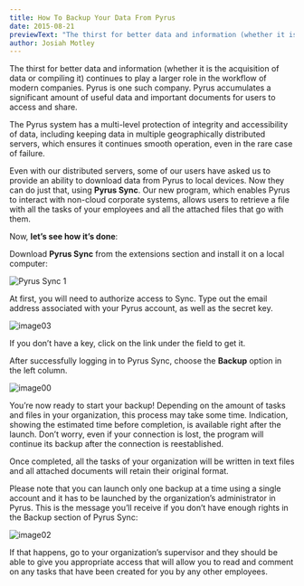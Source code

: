 ```yaml
---
title: How To Backup Your Data From Pyrus
date: 2015-08-21
previewText: "The thirst for better data and information (whether it is the acquisition of data or compiling it) continues to play a larger role in the workflow of modern companies. Pyrus is one such company. Pyrus accumulates a significant amount of useful data and important documents for users to access and share."
author: Josiah Motley
---
```

The thirst for better data and information (whether it is the acquisition of data or compiling it) continues to play a larger role in the workflow of modern companies. Pyrus is one such company. Pyrus accumulates a significant amount of useful data and important documents for users to access and share.

The Pyrus system has a multi-level protection of integrity and accessibility of data, including keeping data in multiple geographically distributed servers, which ensures it continues smooth operation, even in the rare case of failure.

Even with our distributed servers, some of our users have asked us to provide an ability to download data from Pyrus to local devices. Now they can do just that, using **Pyrus Sync**. Our new program, which enables Pyrus to interact with non-cloud corporate systems, allows users to retrieve a file with all the tasks of your employees and all the attached files that go with them.

Now, **let’s see how it’s done**:

Download **Pyrus Sync** from the extensions section and install it on a local computer:

![Pyrus Sync 1](Pyrus-Sync-1.webp)

At first, you will need to authorize access to Sync. Type out the email address associated with your Pyrus account, as well as the secret key.

![image03](image03.webp)

If you don’t have a key, click on the link under the field to get it.

After successfully logging in to Pyrus Sync, choose the **Backup** option in the left column.

![image00](image00.webp)

You’re now ready to start your backup! Depending on the amount of tasks and files in your organization, this process may take some time. Indication, showing the estimated time before completion, is available right after the launch. Don’t worry, even if your connection is lost, the program will continue its backup after the connection is reestablished.

Once completed, all the tasks of your organization will be written in text files and all attached documents will retain their original format.

Please note that you can launch only one backup at a time using a single account and it has to be launched by the organization’s administrator in Pyrus. This is the message you’ll receive if you don’t have enough rights in the Backup section of Pyrus Sync:

![image02](image02.webp)

If that happens, go to your organization’s supervisor and they should be able to give you appropriate access that will allow you to read and comment on any tasks that have been created for you by any other employees.